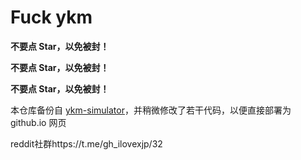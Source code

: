 # Fuck ykm

**不要点 Star，以免被封！**

**不要点 Star，以免被封！**

**不要点 Star，以免被封！**

本仓库备份自 [ykm-simulator](https://github.com/ilovexjp/ykm-simulator)，并稍微修改了若干代码，以便直接部署为 github.io 网页

reddit社群https://t.me/gh_ilovexjp/32
